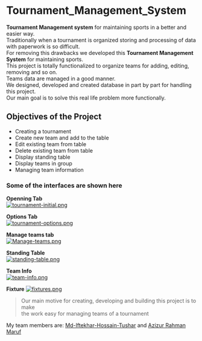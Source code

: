 # Tournament_Management_System

**Tournament Management system** for maintaining sports in a better and easier way.  
Traditionally when a tournament is organized storing and processing of data with paperwork is so difficult.  
For removing this drawbacks we developed this **Tournament Management System** for maintaining sports.  
This project is totally functionalized to organize teams for adding, editing, removing and so on.  
Teams data are managed in a good manner.  
We designed, developed and created database in part by part for handling this project.  
Our main goal is to solve this real life problem more functionally.  


## Objectives of the Project  

* Creating a tournament
* Create new team and add to the table
* Edit existing team from table
* Delete existing team from table
* Display standing table
* Display teams in group
* Managing  team information

### Some of the interfaces are shown here  
**Openning Tab**  
[![tournament-initial.png](https://i.postimg.cc/ZKhbSDmX/tournament-initial.png)](https://postimg.cc/XXQSKLpg)  


**Options Tab**  
[![tournament-options.png](https://i.postimg.cc/RZSv36NR/tournament-options.png)](https://postimg.cc/BXVrkv5L)  


**Manage teams tab**  
[![Manage-teams.png](https://i.postimg.cc/TYqRYqY1/Manage-teams.png)](https://postimg.cc/8jc8Zvvg)  


**Standing Table**  
[![standing-table.png](https://i.postimg.cc/90Hhcz6y/standing-table.png)](https://postimg.cc/LYD7T46s)  


**Team Info**  
[![team-info.png](https://i.postimg.cc/bJtPX1Bz/team-info.png)](https://postimg.cc/jwtmPnT9)  


**Fixture**
[![fixtures.png](https://i.postimg.cc/tR6q8GKh/fixtures.png)](https://postimg.cc/QVXZWwxt)  


>Our main motive for creating, developing and building this project is to make  
the work easy for managing teams of a tournament  


My team members are: [Md-Iftekhar-Hossain-Tushar](https://github.com/md-iftekhar-hossain-tushar)  and [Azizur Rahman Maruf](www.github.com)
